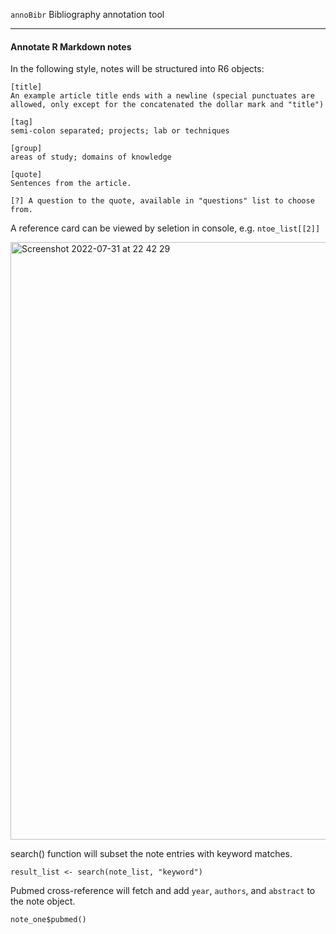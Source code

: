 
`annoBibr` Bibliography annotation tool

---

#### Annotate R Markdown notes

In the following style, notes will be structured into R6 objects:
```
[title] 
An example article title ends with a newline (special punctuates are allowed, only except for the concatenated the dollar mark and "title")

[tag]
semi-colon separated; projects; lab or techniques

[group]
areas of study; domains of knowledge

[quote]
Sentences from the article.

[?] A question to the quote, available in "questions" list to choose from.
```

A reference card can be viewed by seletion in console, e.g. `ntoe_list[[2]]`

<img width="956" alt="Screenshot 2022-07-31 at 22 42 29" src="https://user-images.githubusercontent.com/8829224/182044589-96902912-3196-409f-94de-d856edbee259.png">


search() function will subset the note entries with keyword matches.
```
result_list <- search(note_list, "keyword")
```

Pubmed cross-reference will fetch and add `year`, `authors`, and `abstract` to the note object.
```
note_one$pubmed()
```
